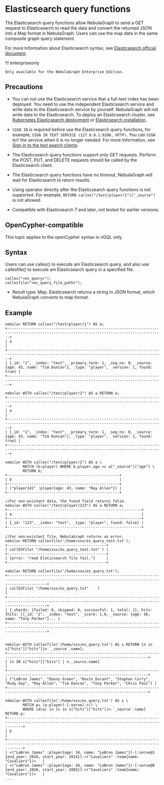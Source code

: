 # Elasticsearch query functions

The Elasticsearch query functions allow NebulaGraph to send a GET request to Elasticsearch to read the data and convert the returned JSON into a Map format in NebulaGraph. Users can use the map data in the same composite graph query statement.

For more Information about Elasticsearch syntax, see [Elasticsearch official document](https://www.elastic.co/guide/en/elasticsearch/reference/current/search-your-data.html).

!!! enterpriseonly

    Only available for the NebulaGraph Enterprise Edition.

## Precautions

- You can not use the Elasticsearch service that a full-text index has been deployed. You need to use the independent Elasticsearch service and write data to the Elasticsearch service by yourself. NebulaGraph will not write data to the Elasticsearch. To deploy an Elasticsearch cluster, see [Kubernetes Elasticsearch deployment](https://www.elastic.co/guide/en/cloud-on-k8s/current/k8s-deploy-elasticsearch.html) or [Elasticsearch installation](https://www.elastic.co/guide/en/elasticsearch/reference/7.15/targz.html).

- `SIGN IN` is required before use the Elasticsearch query functions, for example, `SIGN IN TEXT SERVICE (127.0.0.1:9200, HTTP)`. You can `SIGN OUT` the service when it is no longer needed. For more Information, see  [Sign in to the text search clients](../../4.deployment-and-installation/6.deploy-text-based-index/2.deploy-es.md#_sign_in_to_the_text_search_clients).

- The Elasticsearch query functions support only GET requests. Perform the POST, PUT, and DELETE requests should be called by the Elasticsearch client.

- The Elasticsearch query functions have no timeout, NebulaGraph will wait for Elasticsearch to return results.

- Using operator directly after the Elasticsearch query functions is not supported. For example, `RETURN calles("/test/player/1")["_source"]` is not allowed.

- Compatible with Elasticsearch 7 and later, not tested for earlier versions.

## OpenCypher-compatible

This topic applies to the openCypher syntax in nGQL only.

## Syntax

Users can use calles() to execute am Elasticsearch query, and also use callesfile() to execute am Elasticsearch query in a specified file.

```ngql
calles("<es_query>");
callesfile("<es_query_file_path>");
```

- Result type: Map. Elasticsearch returns a string in JSON format, which NebulaGraph converts to map format.

## Example

```ngql
nebula> RETURN calles("/test/player/1") AS a;
+---------------------------------------------------------------------------------------------------------------------------------------------+
| a                                                                                                                                           |
+---------------------------------------------------------------------------------------------------------------------------------------------+
| {_id: "1", _index: "test", _primary_term: 1, _seq_no: 0, _source: {age: 43, name: "Tim Duncan"}, _type: "player", _version: 1, found: true} |
+---------------------------------------------------------------------------------------------------------------------------------------------+

nebula> WITH calles("/test/player/1") AS a RETURN a;
+---------------------------------------------------------------------------------------------------------------------------------------------+
| a                                                                                                                                           |
+---------------------------------------------------------------------------------------------------------------------------------------------+
| {_id: "1", _index: "test", _primary_term: 1, _seq_no: 0, _source: {age: 43, name: "Tim Duncan"}, _type: "player", _version: 1, found: true} |
+---------------------------------------------------------------------------------------------------------------------------------------------+

nebula> WITH calles("/test/player/1") AS a \
        MATCH (b:player) WHERE b.player.age == a["_source"]["age"] \
        RETURN b;
+---------------------------------------------------+
| b                                                 |
+---------------------------------------------------+
| ("player141" :player{age: 43, name: "Ray Allen"}) |
+---------------------------------------------------+

//For non-existent data, the found field returns false.
nebula> WITH calles("/test/player/123") AS a RETURN a;
+-------------------------------------------------------------+
| a                                                           |
+-------------------------------------------------------------+
| {_id: "123", _index: "test", _type: "player", found: false} |
+-------------------------------------------------------------+

//For non-existent file, NebulaGraph returns an error。
nebula> RETURN callesfile('/home/xxx/es_query_test.txt');
+---------------------------------------------+
| callESFile( "/home/xxx/es_query_test.txt" ) |
+---------------------------------------------+
| {error: "read Elaticsearch file fail."}     |
+---------------------------------------------+

nebula> RETURN callesfile('/home/xxx/es_query.txt');
+--------------------------------------------------------------------------------------------------------------------------------------------------------------+
| callESFile( "/home/xxx/es_query.txt"    )                                                                                                                    |
+--------------------------------------------------------------------------------------------------------------------------------------------------------------+
| {_shards: {failed: 0, skipped: 0, successful: 1, total: 1}, hits: {hits: [{_id: "2", _index: "test", _score: 1.0, _source: {age: 36, name: "Tony Parker"}... |
+--------------------------------------------------------------------------------------------------------------------------------------------------------------+


nebula> WITH callesfile('/home/xxx/es_query.txt') AS s RETURN [n in s["hits"]["hits"]|n.`_source`.name];
+--------------------------------------------------------------------------------------------------------------------------------------+
| [n IN s["hits"]["hits"] | n._source.name]                                                                                            |
+--------------------------------------------------------------------------------------------------------------------------------------+
| ["LeBron James", "Danny Green", "Kevin Durant", "Stephen Curry", "Rudy Gay", "Ray Allen", "Tim Duncan", "Tony Parker", "Chris Paul"] |
+--------------------------------------------------------------------------------------------------------------------------------------+

nebula> WITH callesfile('/home/xxx/es_query.txt') AS s \
        MATCH p= (a:player)-[:serve]->() \
        WHERE id(a) in [n in s["hits"]["hits"]|n.`_source`.name] RETURN p;
+---------------------------------------------------------------------------------------------------------------------------------------------------+
| p                                                                                                                                                 |
+---------------------------------------------------------------------------------------------------------------------------------------------------+
| <("LeBron James" :player{age: 34, name: "LeBron James"})-[:serve@1 {end_year: 2018, start_year: 2014}]->("Cavaliers" :team{name: "Cavaliers"})>   |
| <("LeBron James" :player{age: 34, name: "LeBron James"})-[:serve@0 {end_year: 2010, start_year: 2003}]->("Cavaliers" :team{name: "Cavaliers"})>   |
...
```
